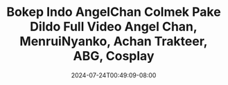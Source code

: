 --- 
title: "Bokep Indo AngelChan Colmek Pake Dildo Full Video  Angel Chan, MenruiNyanko, Achan  Trakteer, ABG, Cosplay"
description: "download bokep Bokep Indo AngelChan Colmek Pake Dildo Full Video  Angel Chan, MenruiNyanko, Achan  Trakteer, ABG, Cosplay simontok video full  "
date: 2024-07-24T00:49:09-08:00
file_code: "2ig9hqvhpi5n"
draft: false
cover: "9lx6sjjnewn6ak4c.jpg"
tags: ["Bokep", "Indo", "AngelChan", "Colmek", "Pake", "Dildo", "Full", "Video", "Angel", "Achan", "Cosplay", "bokep-indo", "bokep-viral", "bokep-ig"]
length: 528
fld_id: "1391166"
foldername: ".KoleksiAngelChan59Video"
categories: [".KoleksiAngelChan59Video"]
views: 67
---